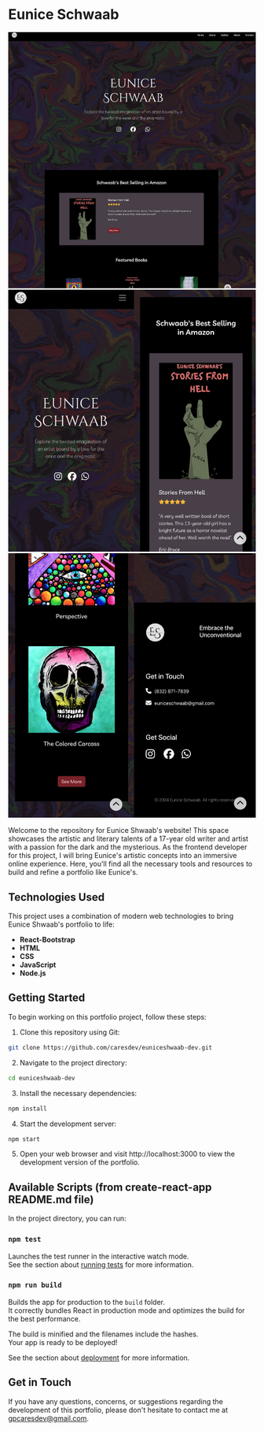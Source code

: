 # Eunice Schwaab

![App Desktop Homepage](./public/assets/readme-samples/homepage-desktop.png "App Desktop Homepage")
![App Mobile Homepage](./public/assets/readme-samples/homepage-mobile.png "App Mobile Homepage")
![App Mobile Contact](./public/assets/readme-samples/contact-mobile.png "App Mobile Contact")

Welcome to the repository for Eunice Shwaab's website! This space showcases the artistic and literary talents of a 17-year old writer and artist 
with a passion for the dark and the mysterious. As the frontend developer for this project, I will bring Eunice's artistic concepts into an immersive online experience. 
Here, you'll find all the necessary tools and resources to build and refine a portfolio like Eunice's. 


## Technologies Used

This project uses a combination of modern web technologies to bring Eunice Shwaab's portfolio to life:

- **React-Bootstrap** 
- **HTML** 
- **CSS** 
- **JavaScript** 
- **Node.js** 

## Getting Started

To begin working on this portfolio project, follow these steps:

1. Clone this repository using Git:

```bash
git clone https://github.com/caresdev/euniceshwaab-dev.git
```

2. Navigate to the project directory:

```bash
cd euniceshwaab-dev
```

3. Install the necessary dependencies:
```bash
npm install
```

4. Start the development server:

```bash
npm start
```

5. Open your web browser and visit http://localhost:3000 to view the development version of the portfolio.


## Available Scripts (from create-react-app README.md file)

In the project directory, you can run:

### `npm test`

Launches the test runner in the interactive watch mode.\
See the section about [running tests](https://facebook.github.io/create-react-app/docs/running-tests) for more information.

### `npm run build`

Builds the app for production to the `build` folder.\
It correctly bundles React in production mode and optimizes the build for the best performance.

The build is minified and the filenames include the hashes.\
Your app is ready to be deployed!

See the section about [deployment](https://facebook.github.io/create-react-app/docs/deployment) for more information.


## Get in Touch
If you have any questions, concerns, or suggestions regarding the development of this portfolio, please don't hesitate to contact me at [gpcaresdev@gmail.com](mailto:gpcaresdev@gmail.com).


